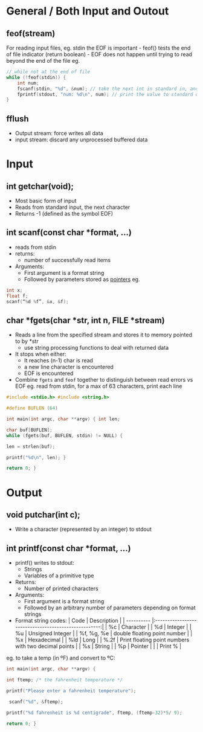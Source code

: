 # General / Both Input and Outout

## feof(stream)
For reading input files, eg. stdin the EOF is important
	- feof() tests the end of file indicator (return boolean)
	- EOF does not happen until trying to read beyond the end of the file eg.
```c
// while not at the end of file
while (!feof(stdin)) {
	int num;
	fscanf(stdin, "%d", &num); // take the next int in standard in, and store it at the address of num (num = stdin[position])
	fprintf(stdout, "num: %d\n", num); // print the value to standard out, EOL char between each entry.
}
```

## fflush
- Output stream: force writes all data 
- input stream: discard any unprocessed buffered data

# Input
## int getchar(void);
- Most basic form of input 
- Reads from standard input, the next character
- Returns -1 (defined as the symbol EOF)

## int scanf(const char \*format, ...)
- reads from stdin
- returns:
	- number of successfully read items
- Arguments:
	- First argument is a format string 
	- Followed by parameters stored as [pointers](Pointers.md)
eg.
```c
int x;  
float f;  
scanf(“%d %f”, &x, &f);
```

## char \*fgets(char \*str, int n, FILE \*stream)
- Reads a line from the specified stream and stores it to memory pointed to by \*str
	- use string processing functions to deal with returned data
- It stops when either:
	- It reaches (n-1) char is read
	- a new line character is encountered
	- EOF is encountered 
- Combine `fgets` and `feof` together to distinguish between read errors vs EOF
eg. read from stdin, for a max of 63 characters, print each line
```c
#include <stdio.h> #include <string.h>

#define BUFLEN (64)

int main(int argc, char **argv) { int len;

char buf[BUFLEN];  
while (fgets(buf, BUFLEN, stdin) != NULL) {

len = strlen(buf);

printf("%d\n", len); }

return 0; }
```
# Output
## void putchar(int c);
- Write a character (represented by an integer) to stdout
## int printf(const char \*format, ...)

- printf() writes to stdout:
	- Strings
	- Variables of a primitive type
- Returns:
	- Number of printed characters
- Arguments:
	- First argument is a format string 
	- Followed by an arbitrary number of parameters depending on format strings 
- Format string codes:
| Code       |                     Description                      |
| ---------- |:----------------------------------------------------:|
| %c         |                      Character                       |
| %d         |                       Integer                        |
| %u         |                   Unsigned Integer                   |
| %f, %g, %e |             double floating point number             |
| %x         |                     Hexadecimal                      |
| %ld        |                         Long                         |
| %.2f       | Print floating point numbers with two decimal points |
| %s         |                        String                        |
| %p         |                       Pointer                        |
|            |                       Print %                        |




eg. to take a temp (in ºF) and convert to ºC:
```c
int main(int argc, char **argv) {

int ftemp; /* the fahrenheit temperature */

printf("Please enter a fahrenheit temperature");

 scanf("%d", &ftemp);

printf("%d fahrenheit is %d centigrade", ftemp, (ftemp-32)*5/ 9);

return 0; }
```